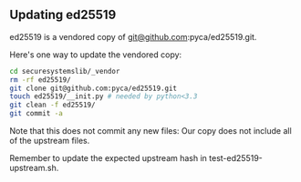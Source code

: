 ## Updating ed25519

ed25519 is a vendored copy of git@github.com:pyca/ed25519.git.

Here's one way to update the vendored copy:
```bash
cd securesystemslib/_vendor
rm -rf ed25519/
git clone git@github.com:pyca/ed25519.git
touch ed25519/__init.py # needed by python<3.3
git clean -f ed25519/
git commit -a
```

Note that this does not commit any new files: Our copy does not include
all of the upstream files.

Remember to update the expected upstream hash in test-ed25519-upstream.sh.

